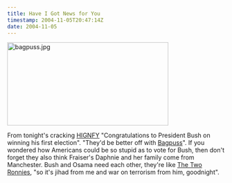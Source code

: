 ```yaml
---
title: Have I Got News for You
timestamp: 2004-11-05T20:47:14Z
date: 2004-11-05
---
```


<img alt="bagpuss.jpg" src="http://blog.whatfettle.com/archives/bagpuss.jpg" width="372" height="192" border="0" />

From tonight's cracking <a href='http://en.wikipedia.org/wiki/Have_I_Got_News_For_You'>HIGNFY</a> "Congratulations to President Bush on winning his first election". "They'd be better off with <a href='http://www.bbc.co.uk/cult/ilove/tv/bagpuss/'>Bagpuss</a>".  If you wondered how Americans could be so stupid as to vote for Bush, then don't forget they also think Fraiser's Daphnie and her family come from Manchester. Bush and Osama need each other, they're like <a href='http://en.wikipedia.org/wiki/Two_Ronnies'>The Two Ronnies</a>, "so it's jihad from me and war on terrorism from him, goodnight".